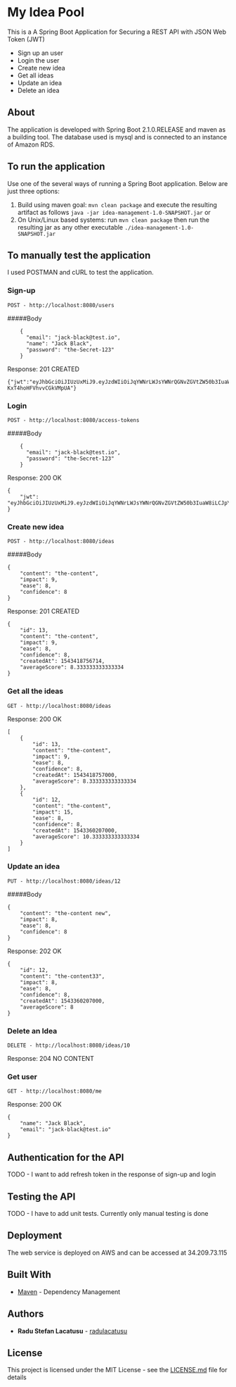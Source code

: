 # My Idea Pool

This is a A Spring Boot Application for Securing a REST API with JSON Web Token (JWT)
* Sign up an user
* Login the user
* Create new idea
* Get all ideas
* Update an idea
* Delete an idea

## About

The application is developed with Spring Boot 2.1.0.RELEASE and maven as a building tool.
The database used is mysql and is connected to an instance of Amazon RDS.

## To run the application
Use one of the several ways of running a Spring Boot application. Below are just three options:

1. Build using maven goal: `mvn clean package` and execute the resulting artifact as follows `java -jar idea-management-1.0-SNAPSHOT.jar` or
2. On Unix/Linux based systems: run `mvn clean package` then run the resulting jar as any other executable `./idea-management-1.0-SNAPSHOT.jar`


## To manually test the application

I used POSTMAN and cURL to test the application. 

### Sign-up
```
POST - http://localhost:8080/users
```
#####Body
```
    {
      "email": "jack-black@test.io",
      "name": "Jack Black",
      "password": "the-Secret-123"
    }
```
Response: 201 CREATED
```
{"jwt":"eyJhbGciOiJIUzUxMiJ9.eyJzdWIiOiJqYWNrLWJsYWNrQGNvZGVtZW50b3IuaW8iLCJpYXQiOjE1NDMzNDA0NTksImV4cCI6MTU0MzM0MTA1OX0.gTAHDLaI23Ga49gfTi2ytshg5ot5e8TKzNxkgptvRdfclliNDDLg0BzquLrSvFyiv-KxT4hoHFVhvvCGkVMpUA"}
```
### Login
```
POST - http://localhost:8080/access-tokens
```
#####Body
```
    {
      "email": "jack-black@test.io",
      "password": "the-Secret-123"
    }
```
Response: 200 OK
```
{
    "jwt": "eyJhbGciOiJIUzUxMiJ9.eyJzdWIiOiJqYWNrLWJsYWNrQGNvZGVtZW50b3IuaW8iLCJpYXQiOjE1NDMzNjAxMDQsImV4cCI6MTU0MzM2MDcwNH0.eQyUFPM1TkEK38hdobXelDpMXegS730B4NNpEebkQI1h1JP9Ww0DhDG2QBGqRrTTtQ4NShR83MVdPXpoHak4hA"
}
```
### Create new idea
```
POST - http://localhost:8080/ideas
```
#####Body
```
{
    "content": "the-content",
    "impact": 9,
    "ease": 8,
    "confidence": 8
}
```
Response: 201 CREATED
```
{
    "id": 13,
    "content": "the-content",
    "impact": 9,
    "ease": 8,
    "confidence": 8,
    "createdAt": 1543418756714,
    "averageScore": 8.333333333333334
}
```
### Get all the ideas
```
GET - http://localhost:8080/ideas
```
Response: 200 OK
```
[
    {
        "id": 13,
        "content": "the-content",
        "impact": 9,
        "ease": 8,
        "confidence": 8,
        "createdAt": 1543418757000,
        "averageScore": 8.333333333333334
    },
    {
        "id": 12,
        "content": "the-content",
        "impact": 15,
        "ease": 8,
        "confidence": 8,
        "createdAt": 1543360207000,
        "averageScore": 10.333333333333334
    }
]
```
### Update an idea
```
PUT - http://localhost:8080/ideas/12
```
#####Body
```
{
    "content": "the-content new",
    "impact": 8,
    "ease": 8,
    "confidence": 8
}
```
Response: 202 OK
```
{
    "id": 12,
    "content": "the-content33",
    "impact": 8,
    "ease": 8,
    "confidence": 8,
    "createdAt": 1543360207000,
    "averageScore": 8
}
```
### Delete an Idea
```
DELETE - http://localhost:8080/ideas/10
```
Response: 204 NO CONTENT

### Get user
```
GET - http://localhost:8080/me
```
Response: 200 OK
```
{
    "name": "Jack Black",
    "email": "jack-black@test.io"
}
```

## Authentication for the API

TODO - I want to add refresh token in the response of sign-up and login

## Testing the API

TODO - I have to add unit tests. Currently only manual testing is done

## Deployment

The web service is deployed on AWS and can be accessed at 34.209.73.115

## Built With

* [Maven](https://maven.apache.org/) - Dependency Management

## Authors

* **Radu Stefan Lacatusu** - [radulacatusu](https://github.com/radulacatusu/)

## License

This project is licensed under the MIT License - see the [LICENSE.md](LICENSE.md) file for details